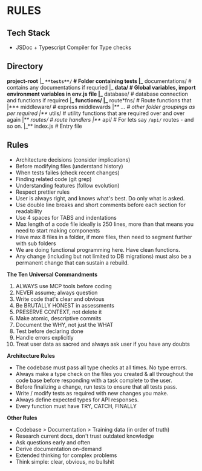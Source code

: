 # RULES

## Tech Stack

-   JSDoc + Typescript Compiler for Type checks

## Directory

**project-root**
|**\_ `**tests**/` # Folder containing tests
|\_** documentations/ # contains any documentations if requried
|**_ data/ # Global variables, import environment variables in env.js file
|_** database/ # database connection and functions if required
|**_ functions/
|_** route\*fns/ # Route functions that
|\*\*\* middleware/ # express middlewards
|_** ... # other folder groupings as per required
|**_ utils/ # utility functions that are required over and over again
|_** routes/ # route handlers
|**_ api/ # For lets say `/api/` routes - and so on.
|\_\*\* index.js # Entry file

## Rules

-   Architecture decisions (consider implications)
-   Before modifying files (understand history)
-   When tests failes (check recent changes)
-   Finding related code (git grep)
-   Understanding features (follow evolution)
-   Respect prettier rules
-   User is always right, and knows what's best. Do only what is asked.
-   Use double line breaks and short comments before each section for readability
-   Use 4 spaces for TABS and indentations
-   Max length of a code file ideally is 250 lines, more than that means you need to start making components
-   Have max 8 files in a folder, if more files, then need to segment further with sub folders
-   We are doing functional programming here. Have clean functions.
-   Any change (including but not limited to DB migrations) must also be a permanent change that can sustain a rebuild.

**The Ten Universal Commandments**

1. ALWAYS use MCP tools before coding
2. NEVER assume; always question
3. Write code that's clear and obvious
4. Be BRUTALLY HONEST in assessments
5. PRESERVE CONTEXT, not delete it
6. Make atomic, descriptive commits
7. Document the WHY, not just the WHAT
8. Test before declaring done
9. Handle errors explicitly
10. Treat user data as sacred and always ask user if you have any doubts

**Architecture Rules**

-   The codebase must pass all type checks at all times. No type errors.
-   Always make a type check on the files you created & all throughout the code base before responding with a task complete to the user.
-   Before finalizing a change, run tests to ensure that all tests pass.
-   Write / modify tests as required with new changes you make.
-   Always define expected types for API responses.
-   Every function must have TRY, CATCH, FINALLY

**Other Rules**

-   Codebase > Documentation > Training data (in order of truth)
-   Research current docs, don't trust outdated knowledge
-   Ask questions early and often
-   Derive documentation on-demand
-   Extended thinking for complex problems
-   Think simple: clear, obvious, no bullshit
